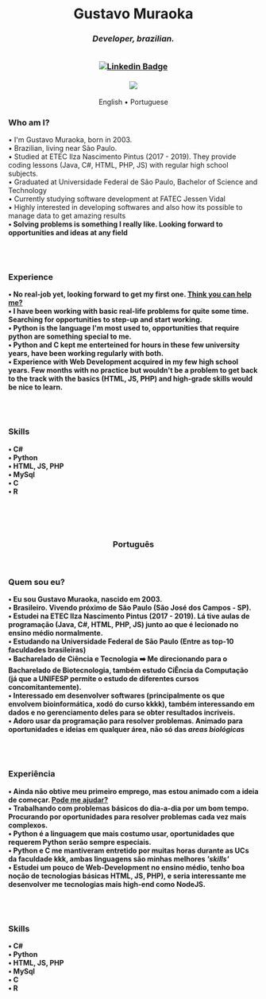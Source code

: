 <h1 align="center" id="top">
  Gustavo Muraoka
  <br>
</h1>

<h3 align="center">
  <i>Developer, brazilian.</i>
<br> <br>
  
[![Linkedin Badge](https://img.shields.io/badge/-GustavoMuraoka-blue?style=flat-square&logo=Linkedin&logoColor=white&link=https://www.linkedin.com/in/gustavo-muraoka-4256721ba/)](https://www.linkedin.com/in/gustavo-muraoka-4256721ba/)
<br> <br>
![](https://komarev.com/ghpvc/?username=your-github-username&color=yellow)
</h3>




<p align="center">
  English •
  Portuguese
</p>

<p id="English">
  <h3> Who am I? </h3> 
  • I'm Gustavo Muraoka, born in 2003. <br>
  • Brazilian, living near São Paulo.<br>
  • Studied at ETEC Ilza Nascimento Pintus (2017 - 2019). They provide coding lessons (Java, C#, HTML, PHP, JS) with regular high school subjects. <br>
  • Graduated at Universidade Federal de São Paulo, Bachelor of Science and Technology <br>
  • Currently studying software development at FATEC Jessen Vidal <br>
  • Highly interested in developing softwares and also how its possible to manage data to get amazing results <br>
  <b>• Solving problems is something I really like. Looking forward to opportunities and ideas at any field </i>

  <br><br>

  <h3> Experience </h3> 
  • No real-job yet, looking forward to get my first one.  <a href="https://www.linkedin.com/in/gustavo-muraoka-4256721ba/">Think you can help me?</a> <br>
  • I have been working with basic real-life problems for quite some time. Searching for opportunities to step-up and start working. <br>
  • Python is the language I'm most used to, opportunities that require python are something special to me. <br>
  • Python and C kept me enterteined for hours in these few university years, have been working regularly with both. <br>
  • Experience with Web Development acquired in my few high school years. Few months with no practice but wouldn't be a problem to get back to the track with the basics (HTML, JS, PHP) and high-grade skills would be nice to learn.

  <br><br>

  <h3> Skills</h3>
  • C# <br>
  • Python <br>
  • HTML, JS, PHP <br>
  • MySql <br>
  • C <br>
  • R <br>
  
  
  
  <br><br><br>

  <h3 align="center" id="Portuguese"> Português </h3> <br>

  <p id="English">
  <h3> Quem sou eu? </h3> 
  • Eu sou Gustavo Muraoka, nascido em 2003. <br>
  • Brasileiro. Vivendo próximo de São Paulo (São José dos Campos - SP).<br>
  • Estudei na ETEC Ilza Nascimento Pintus (2017 - 2019). Lá tive aulas de programação (Java, C#, HTML, PHP, JS) junto ao que é lecionado no ensino médio normalmente. <br>
  • Estudando na Universidade Federal de São Paulo (Entre as top-10 faculdades brasileiras) <br>
  • Bacharelado de Ciência e Tecnologia ➡️ Me direcionando para o Bacharelado de Biotecnologia, também estudo CiÊncia da Computação (já que a UNIFESP permite o estudo de diferentes cursos concomitantemente). <br>
  • Interessado em desenvolver softwares (principalmente os que envolvem bioinformática, xodó do curso kkkk), também interessando em dados e no gerenciamento deles para se obter resultados incriveis. <br>
  <b>• Adoro usar da programação para resolver problemas. Animado para oportunidades e ideias em qualquer área, não só das <i>areas biológicas </i>

  <br><br>

  <h3> Experiência </h3> 
  • Ainda não obtive meu primeiro emprego, mas estou animado com a ideia de começar.  <a href="https://www.linkedin.com/in/gustavo-muraoka-4256721ba/">Pode me ajudar?</a> <br>
  • Trabalhando com problemas básicos do dia-a-dia por um bom tempo. Procurando por oportunidades para resolver problemas cada vez mais complexos. <br>
  • Python é a linguagem que mais costumo usar, oportunidades que requerem Python serão sempre especiais. <br>
  • Python e C me mantiveram entretido por muitas horas durante as UCs da faculdade kkk, ambas linguagens são minhas melhores <i>'skills'</i> <br>
  • Estudei um pouco de Web-Development no ensino médio, tenho boa noção de tecnologias básicas HTML, JS, PHP), e seria interessante me desenvolver me tecnologias mais high-end como NodeJS.

  <br><br>

  <h3> Skills</h3>
  • C# <br>
  • Python <br>
  • HTML, JS, PHP <br>
  • MySql <br>
  • C <br>
  • R <br>

  
<!--
**gustavomuraoka/gustavomuraoka** is a ✨ _special_ ✨ repository because its `README.md` (this file) appears on your GitHub profile.

Here are some ideas to get you started:

- 🔭 I’m currently working on ...
- 🌱 I’m currently learning ...
- 👯 I’m looking to collaborate on ...
- 🤔 I’m looking for help with ...
- 💬 Ask me about ...
- 📫 How to reach me: ...
- 😄 Pronouns: ...
- ⚡ Fun fact: ...
-->

